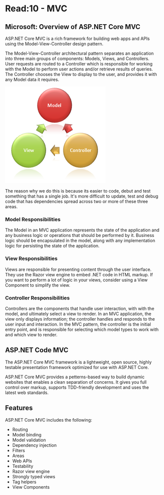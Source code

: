 # Read:10 - MVC

## Microsoft: Overview of ASP.NET Core MVC

ASP.NET Core MVC is a rich framework for building web apps and APIs using the Model-View-Controller design pattern.

The Model-View-Controller architectural pattern separates an application into three main groups of components: Models, Views, and Controllers. User requests are routed to a Controller which is responsible for working with the Model to perform user actions and/or retrieve results of queries. The Controller chooses the View to display to the user, and provides it with any Model data it requires.

![Model-View-Controller](assets/MVC.png)

The reason why we do this is because its easier to code, debut and test something that has a single job. It's more difficult to update, test and debug code that has dependencies spread across two or more of these three areas.

### Model Responsibilities

The Model in an MVC application represents the state of the application and any business logic or operations that should be performed by it. Business logic should be encapsulated in the model, along with any implementation logic for persisting the state of the application.

### View Responsibilities

Views are responsible for presenting content through the user interface. They use the Razor view engine to embed .NET code in HTML markup. If you want to perform a lot of logic in your views, consider using a View Component to simplify the view.

### Controller Responsibilities

Controllers are the components that handle user interaction, with with the model, and ultimately select a view to render. In an MVC application, the view only displays information; the controller handles and responds to the user input and interaction. In the MVC pattern, the controller is the initial entry point, and is responsible for selecting which model types to work with and which view to render.

## ASP.NET Code MVC

The ASP.NET Core MVC framework is a lightweight, open source, highly testable presentation framework optimized for use with ASP.NET Core.

ASP.NET Core MVC provides a petterns-based way to build dynamic websites that enables a clean separation of concerns. It gives you full control over markup, supports TDD-friendly development and uses the latest web standards.

## Features

ASP.NET Core MVC includes the following:

- Routing
- Model binding
- Model validation
- Dependency injection
- Filters
- Areas
- Web APIs
- Testability
- Razor view engine
- Strongly typed views
- Tag helpers
- View Components